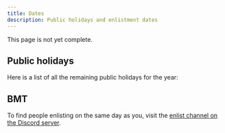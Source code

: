 ```yaml
---
title: Dates
description: Public holidays and enlistment dates
---
```


<alert type="warning">
This page is not yet complete.
</alert>

## Public holidays

Here is a list of all the remaining public holidays for the year:

<date-group group="Public Holiday"></date-group>

## BMT 

To find people enlisting on the same day as you, visit the [enlist channel on the Discord server](https://discord.com/channels/692230983650377731/729654637677903926).

<date-group group="BMT"></date-group>
